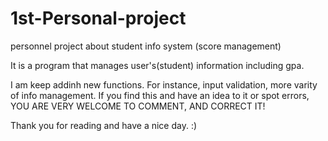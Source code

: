 # 1st-Personal-project
personnel project about student info system (score management)

It is a program that manages user's(student) information including gpa.

I am keep addinh new functions. For instance, input validation, more varity of info management.
If you find this and have an idea to it or spot errors, YOU ARE VERY WELCOME TO COMMENT, AND CORRECT IT!

Thank you for reading and have a nice day. :)
